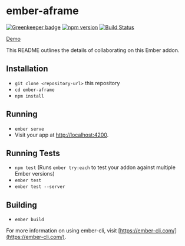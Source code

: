 # ember-aframe

[![Greenkeeper badge](https://badges.greenkeeper.io/kellyselden/ember-aframe.svg)](https://greenkeeper.io/)
[![npm version](https://badge.fury.io/js/ember-aframe.svg)](https://badge.fury.io/js/ember-aframe)
[![Build Status](https://travis-ci.org/kellyselden/ember-aframe.svg?branch=master)](https://travis-ci.org/kellyselden/ember-aframe)

[Demo](https://kellyselden.github.io/ember-aframe)

This README outlines the details of collaborating on this Ember addon.

## Installation

* `git clone <repository-url>` this repository
* `cd ember-aframe`
* `npm install`

## Running

* `ember serve`
* Visit your app at [http://localhost:4200](http://localhost:4200).

## Running Tests

* `npm test` (Runs `ember try:each` to test your addon against multiple Ember versions)
* `ember test`
* `ember test --server`

## Building

* `ember build`

For more information on using ember-cli, visit [https://ember-cli.com/](https://ember-cli.com/).
